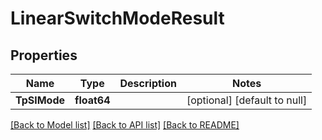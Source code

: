 # LinearSwitchModeResult

## Properties
Name | Type | Description | Notes
------------ | ------------- | ------------- | -------------
**TpSlMode** | **float64** |  | [optional] [default to null]

[[Back to Model list]](../README.md#documentation-for-models) [[Back to API list]](../README.md#documentation-for-api-endpoints) [[Back to README]](../README.md)


